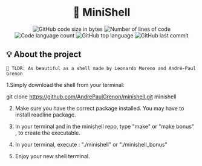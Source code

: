 <h1 align="center">
	🧰 MiniShell
</h1>

<p align="center">
	<img alt="GitHub code size in bytes" src="https://img.shields.io/github/languages/code-size/LeonMoreno/minishell?color=lightblue" />
	<img alt="Number of lines of code" src="https://img.shields.io/tokei/lines/github/LeonMoreno/minishell?color=critical" />
	<img alt="Code language count" src="https://img.shields.io/github/languages/count/LeonMoreno/minishell?color=yellow" />
	<img alt="GitHub top language" src="https://img.shields.io/github/languages/top/LeonMoreno/minishell?color=blue" />
	<img alt="GitHub last commit" src="https://img.shields.io/github/last-commit/LeonMoreno/minishell?color=green" />
</p>

</p>


## 💡 About the project

	🚀 TLDR: As beautiful as a shell made by Leonardo Moreno and André-Paul Grenon

1.Simply download the shell from your terminal:

git clone https://github.com/AndrePaulGrenon/minishell.git minishell

2. Make sure you have the correct package installed. You may have to install readline package. 

3. In your terminal and in the minishell repo, type  "make" or "make bonus" , to create the executable.

4. In your terminal, execute : "./minishell" or "./minishell_bonus"

5. Enjoy your new shell terminal. 
